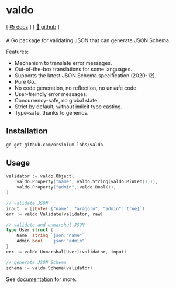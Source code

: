 # valdo

[ [📚 docs](https://pkg.go.dev/github.com/orsinium-labs/valdo/valdo) ] [ [🐙 github](https://github.com/orsinium-labs/valdo) ]

A Go package for validating JSON that can generate JSON Schema.

Features:

* Mechanism to translate error messages.
* Out-of-the-box translations for some languages.
* Supports the latest JSON Schema specification (2020-12).
* Pure Go.
* No code generation, no reflection, no unsafe code.
* User-freindly error messages.
* Concurrency-safe, no global state.
* Strict by default, without imlicit type casting.
* Type-safe, thanks to generics.

## Installation

```bash
go get github.com/orsinium-labs/valdo
```

## Usage

```go
validator := valdo.Object(
    valdo.Property("name", valdo.String(valdo.MinLen(1))),
    valdo.Property("admin", valdo.Bool()),
)

// validate JSON
input := []byte(`{"name": "aragorn", "admin": true}`)
err := valdo.Validate(validator, raw)

// validate and unmarshal JSON
type User struct {
    Name  string `json:"name"`
    Admin bool   `json:"admin"`
}
err := valdo.Unmarshal[User](validator, input)

// generate JSON Schema
schema := valdo.Schema(validator)
```

See [documentation](https://pkg.go.dev/github.com/orsinium-labs/valdo/valdo) for more.
